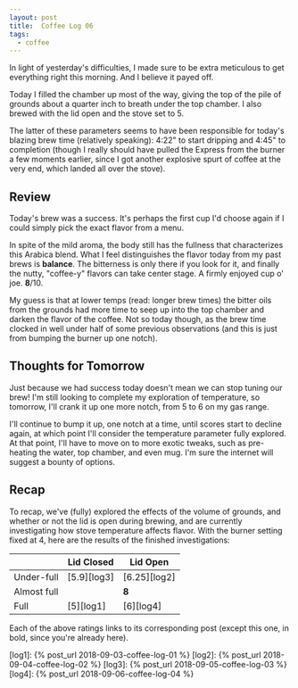 ```yaml
---
layout: post
title:  Coffee Log 06
tags:
  - coffee
---
```


In light of yesterday's difficulties, I made sure to be extra meticulous to get
everything right this morning. And I believe it payed off.

<!-- MORE -->

Today I filled the chamber up most of the way, giving the top of the pile of
grounds about a quarter inch to breath under the top chamber. I also brewed
with the lid open and the stove set to 5.

The latter of these parameters seems to have been responsible for today's
blazing brew time (relatively speaking): 4:22" to start dripping and 4:45" to
completion (though I really should have pulled the Express from the burner a
few moments earlier, since I got another explosive spurt of coffee at the very
end, which landed all over the stove).

## Review

Today's brew was a success. It's perhaps the first cup I'd choose again if I
could simply pick the exact flavor from a menu.

In spite of the mild aroma, the body still has the fullness that characterizes
this Arabica blend. What I feel distinguishes the flavor today from my past
brews is **balance**. The bitterness is only there if you look for it, and
finally the nutty, "coffee-y" flavors can take center stage. A firmly enjoyed
cup o' joe. **8**/10.

My guess is that at lower temps (read: longer brew times) the bitter oils from
the grounds had more time to seep up into the top chamber and darken the flavor
of the coffee. Not so today though, as the brew time clocked in well under half
of some previous observations (and this is just from bumping the burner up one
notch).

## Thoughts for Tomorrow

Just because we had success today doesn't mean we can stop tuning our brew! I'm
still looking to complete my exploration of temperature, so tomorrow, I'll
crank it up one more notch, from 5 to 6 on my gas range.

I'll continue to bump it up, one notch at a time, until scores start to decline
again, at which point I'll consider the temperature parameter fully explored.
At that point, I'll have to move on to more exotic tweaks, such as pre-heating
the water, top chamber, and even mug. I'm sure the internet will suggest a
bounty of options.

## Recap

To recap, we've (fully) explored the effects of the volume of grounds, and
whether or not the lid is open during brewing, and are currently investigating
how stove temperature affects flavor. With the burner setting fixed at 4, here
are the results of the finished investigations:

|             | Lid Closed  | Lid Open     |
|-------------|-------------|--------------|
| Under-full  | [5.9][log3] | [6.25][log2] |
| Almost full |             | **8**        |
| Full        | [5][log1]   | [6][log4]    |

Each of the above ratings links to its corresponding post (except this one, in
bold, since you're already here).

[log1]: {% post_url 2018-09-03-coffee-log-01 %}
[log2]: {% post_url 2018-09-04-coffee-log-02 %}
[log3]: {% post_url 2018-09-05-coffee-log-03 %}
[log4]: {% post_url 2018-09-06-coffee-log-04 %}
